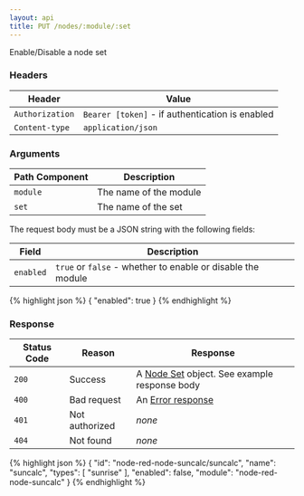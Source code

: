 ```yaml
---
layout: api
title: PUT /nodes/:module/:set
---
```


Enable/Disable a node set

### Headers

Header          | Value
----------------|-------
`Authorization` | `Bearer [token]` - if authentication is enabled
`Content-type`  | `application/json`


### Arguments

Path Component | Description
---------------|------------
`module`       | The name of the module 
`set`          | The name of the set

The request body must be a JSON string with the following fields:

Field     | Description
----------|------------------------
`enabled` | `true` or `false` - whether to enable or disable the module

{% highlight json %}
{
  "enabled": true
}
{% endhighlight %}

### Response

Status Code | Reason         | Response
------------|----------------|--------------
`200`       | Success        | A [Node Set](/docs/api/admin/types.html#node-module) object. See example response body
`400`       | Bad request    | An [Error response](/docs/api/admin/errors.html)
`401`       | Not authorized | _none_
`404`       | Not found      | _none_


{% highlight json %}
{
  "id": "node-red-node-suncalc/suncalc",
  "name": "suncalc",
  "types": [
    "sunrise"
  ],
  "enabled": false,
  "module": "node-red-node-suncalc"
}
{% endhighlight %}

